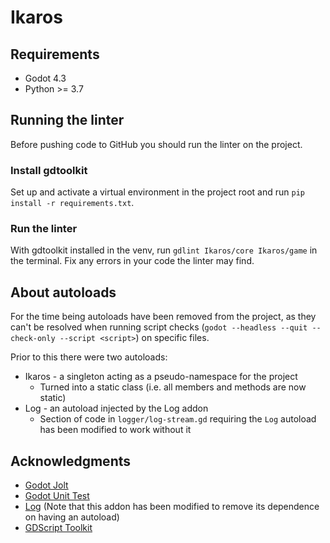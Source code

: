 # Ikaros

## Requirements

- Godot 4.3
- Python >= 3.7

## Running the linter

Before pushing code to GitHub you should run the linter on the project.

### Install gdtoolkit

Set up and activate a virtual environment in the project root and run `pip install -r requirements.txt`.

### Run the linter

With gdtoolkit installed in the venv, run `gdlint Ikaros/core Ikaros/game` in the terminal.
Fix any errors in your code the linter may find.

## About autoloads

For the time being autoloads have been removed from the project, as they can't be resolved when running
script checks (`godot --headless --quit --check-only --script <script>`) on specific files.

Prior to this there were two autoloads:
- Ikaros - a singleton acting as a pseudo-namespace for the project
  - Turned into a static class (i.e. all members and methods are now static)
- Log - an autoload injected by the Log addon
  - Section of code in `logger/log-stream.gd` requiring the `Log` autoload has been modified to work without it

## Acknowledgments

- [Godot Jolt](https://github.com/godot-jolt/godot-jolt)
- [Godot Unit Test](https://github.com/bitwes/Gut)
- [Log](https://github.com/albinaask/Log) (Note that this addon has been modified to remove its dependence on having an autoload)
- [GDScript Toolkit](https://github.com/Scony/godot-gdscript-toolkit)
